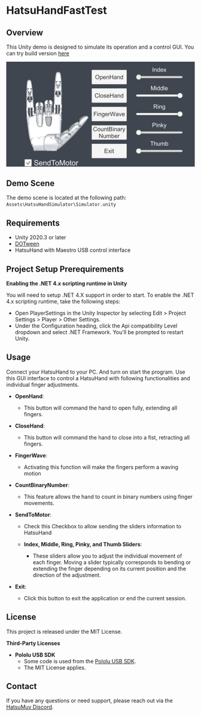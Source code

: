 
# HatsuHandFastTest

## Overview

This Unity demo is designed to simulate its operation and a control GUI. You can try build version [here](./Build/HatsuHandFastTest_Build.7z)

![GUI for HatsuHand](./images/demo.png)

## Demo Scene

The demo scene is located at the following path:
`Assets\HatsuHandSimulator\Simulator.unity`

## Requirements

- Unity 2020.3 or later
- [DOTween](http://dotween.demigiant.com/)
- HatsuHand with Maestro USB control interface

## Project Setup Prerequirements

**Enabling the .NET 4.x scripting runtime in Unity**

You will need to setup .NET 4.X support in order to start. To enable the .NET 4.x scripting runtime, take the following steps:
- Open PlayerSettings in the Unity Inspector by selecting Edit > Project Settings > Player > Other Settings.
- Under the Configuration heading, click the Api compatibility Level dropdown and select .NET Framework. You'll be prompted to restart Unity.

## Usage

Connect your HatsuHand to your PC. And turn on start the program. Use this GUI interface to control a HatsuHand  with following functionalities and individual finger adjustments.

- **OpenHand**:
  - This button will command the hand to open fully, extending all fingers.


- **CloseHand**:
  - This button will command the hand to close into a fist, retracting all fingers.


- **FingerWave**:
  - Activating this function will make the fingers perform a waving motion


- **CountBinaryNumber**:
  - This feature allows the hand to count in binary numbers using finger movements.


- **SendToMotor**:
  - Check this Checkbox to allow sending the sliders information to HatsuHand


  - **Index, Middle, Ring, Pinky, and Thumb Sliders**:
    - These sliders allow you to adjust the individual movement of each finger. Moving a slider typically corresponds to bending or extending the finger depending on its current position and the direction of the adjustment.


- **Exit**:
  - Click this button to exit the application or end the current session.





## License

This project is released under the MIT License.

**Third-Party Licenses**

- **Pololu USB SDK**
  - Some code is used from the [Pololu USB SDK](https://github.com/pololu/pololu-usb-sdk/tree/master/Maestro/MaestroEasyExample).
  - The MIT License applies.

## Contact

If you have any questions or need support, please reach out via the [HatsuMuv Discord](https://discord.gg/JbysAbJWCN).
